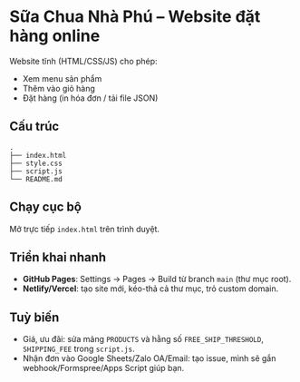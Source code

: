 # Sữa Chua Nhà Phú – Website đặt hàng online

Website tĩnh (HTML/CSS/JS) cho phép:
- Xem menu sản phẩm
- Thêm vào giỏ hàng
- Đặt hàng (in hóa đơn / tải file JSON)

## Cấu trúc
```
.
├── index.html
├── style.css
├── script.js
└── README.md
```

## Chạy cục bộ
Mở trực tiếp `index.html` trên trình duyệt.

## Triển khai nhanh
- **GitHub Pages**: Settings → Pages → Build từ branch `main` (thư mục root).
- **Netlify/Vercel**: tạo site mới, kéo-thả cả thư mục, trỏ custom domain.

## Tuỳ biến
- Giá, ưu đãi: sửa mảng `PRODUCTS` và hằng số `FREE_SHIP_THRESHOLD`, `SHIPPING_FEE` trong `script.js`.
- Nhận đơn vào Google Sheets/Zalo OA/Email: tạo issue, mình sẽ gắn webhook/Formspree/Apps Script giúp bạn.
